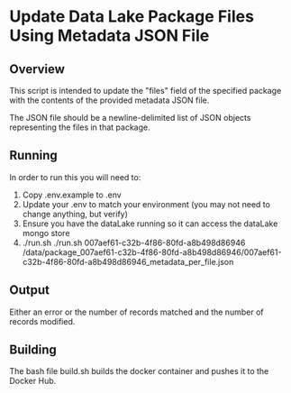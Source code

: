 # Update Data Lake Package Files Using Metadata JSON File
## Overview
This script is intended to update the "files" field of the specified package with the contents of the provided metadata JSON file. 

The JSON file should be a newline-delimited list of JSON objects representing the files in that package. 

## Running
In order to run this you will need to:

1) Copy .env.example to .env
2) Update your .env to match your environment (you may not need to change anything, but verify)
3) Ensure you have the dataLake running so it can access the dataLake mongo store
4) ./run.sh <packageId> <metadata file path>
    ./run.sh 007aef61-c32b-4f86-80fd-a8b498d86946 /data/package_007aef61-c32b-4f86-80fd-a8b498d86946/007aef61-c32b-4f86-80fd-a8b498d86946_metadata_per_file.json

## Output
Either an error or the number of records matched and the number of records modified. 

## Building
The bash file build.sh builds the docker container and pushes it to the Docker Hub. 
